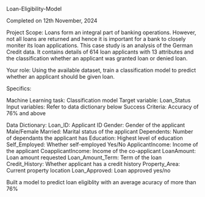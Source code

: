 Loan-Eligibility-Model

Completed on 12th November, 2024

Project Scope:
Loans form an integral part of banking operations. However, not all loans are returned and hence it is important for a bank to closely moniter its loan applications. This case study is an analysis of the German Credit data. It contains details of 614 loan applicants with 13 attributes and the classification whether an applicant was granted loan or denied loan.

Your role: Using the available dataset, train a classification model to predict whether an applicant should be given loan.

Specifics:

Machine Learning task: Classification model
Target variable: Loan_Status
Input variables: Refer to data dictionary below
Success Criteria: Accuracy of 76% and above

Data Dictionary:
Loan_ID: Applicant ID
Gender: Gender of the applicant Male/Female
Married: Marital status of the applicant
Dependents: Number of dependants the applicant has
Education: Highest level of education
Self_Employed: Whether self-employed Yes/No
ApplicantIncome: Income of the applicant
CoapplicantIncome: Income of the co-applicant
LoanAmount: Loan amount requested
Loan_Amount_Term: Term of the loan
Credit_History: Whether applicant has a credit history
Property_Area: Current property location
Loan_Approved: Loan approved yes/no


Built a model to predict loan eligiblity with an average acuracy of more than 76%
